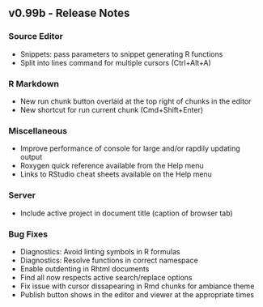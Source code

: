 
## v0.99b - Release Notes


### Source Editor

* Snippets: pass parameters to snippet generating R functions
* Split into lines command for multiple cursors (Ctrl+Alt+A)


### R Markdown

* New run chunk button overlaid at the top right of chunks in the editor
* New shortcut for run current chunk (Cmd+Shift+Enter)


### Miscellaneous

* Improve performance of console for large and/or rapdily updating output
* Roxygen quick reference available from the Help menu
* Links to RStudio cheat sheets available on the Help menu

### Server

* Include active project in document title (caption of browser tab) 


### Bug Fixes

* Diagnostics: Avoid linting symbols in R formulas
* Diagnostics: Resolve functions in correct namespace 
* Enable outdenting in Rhtml documents
* Find all now respects active search/replace options
* Fix issue with cursor dissapearing in Rmd chunks for ambiance theme
* Publish button shows in the editor and viewer at the appropriate times


